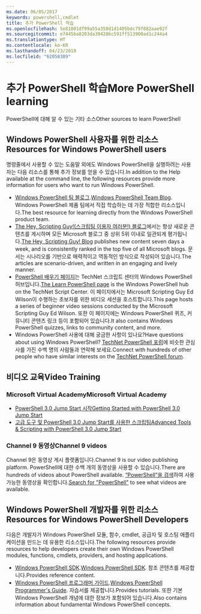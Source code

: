 ```yaml
---
ms.date: 06/05/2017
keywords: powershell,cmdlet
title: 추가 PowerShell 학습
ms.openlocfilehash: 5e81801df99a55a358d1d1405bdc79f882aae92f
ms.sourcegitcommit: e7445ba8203da304286c591ff513900ad1c244a4
ms.translationtype: HT
ms.contentlocale: ko-KR
ms.lasthandoff: 04/23/2019
ms.locfileid: "62058389"
---
```

# <a name="more-powershell-learning"></a><span data-ttu-id="3931f-103">추가 PowerShell 학습</span><span class="sxs-lookup"><span data-stu-id="3931f-103">More PowerShell learning</span></span>

<span data-ttu-id="3931f-104">PowerShell에 대해 알 수 있는 기타 소스</span><span class="sxs-lookup"><span data-stu-id="3931f-104">Other sources to learn PowerShell</span></span>

## <a name="resources-for-windows-powershell-users"></a><span data-ttu-id="3931f-105">Windows PowerShell 사용자를 위한 리소스</span><span class="sxs-lookup"><span data-stu-id="3931f-105">Resources for Windows PowerShell users</span></span>

<span data-ttu-id="3931f-106">명령줄에서 사용할 수 있는 도움말 외에도 Windows PowerShell을 실행하려는 사용자는 다음 리소스를 통해 추가 정보를 얻을 수 있습니다.</span><span class="sxs-lookup"><span data-stu-id="3931f-106">In addition to the Help available at the command line, the following resources provide more information for users who want to run Windows PowerShell.</span></span>

- <span data-ttu-id="3931f-107">[Windows PowerShell 팀 블로그](https://blogs.msdn.microsoft.com/powershell/).</span><span class="sxs-lookup"><span data-stu-id="3931f-107">[Windows PowerShell Team Blog](https://blogs.msdn.microsoft.com/powershell/).</span></span> <span data-ttu-id="3931f-108">Windows PowerShell 제품 팀에서 직접 학습하는 데 가장 적합한 리소스입니다.</span><span class="sxs-lookup"><span data-stu-id="3931f-108">The best resource for learning directly from the Windows PowerShell product team.</span></span>
- <span data-ttu-id="3931f-109">[The Hey, Scripting Guy!(스크립팅 이용자 여러분!) 블로그](https://blogs.technet.microsoft.com/heyscriptingguy/)에서는 항상 새로운 콘텐츠를 게시하며 모든 Microsoft 블로그 중 상위 5위 이내로 일관되게 평가됩니다.</span><span class="sxs-lookup"><span data-stu-id="3931f-109">[The Hey, Scripting Guy! Blog](https://blogs.technet.microsoft.com/heyscriptingguy/) publishes new content seven days a week, and is consistently ranked in the top five of all Microsoft blogs.</span></span> <span data-ttu-id="3931f-110">문서는 시나리오를 기반으로 매력적이고 역동적인 방식으로 작성되어 있습니다.</span><span class="sxs-lookup"><span data-stu-id="3931f-110">The articles are scenario-driven, and written in an engaging and lively manner.</span></span>
- <span data-ttu-id="3931f-111">[PowerShell 배우기 페이지](https://blogs.technet.microsoft.com/heyscriptingguy/2015/01/04/weekend-scripter-the-best-ways-to-learn-powershell/)는 TechNet 스크립트 센터의 Windows PowerShell 허브입니다.</span><span class="sxs-lookup"><span data-stu-id="3931f-111">[The Learn PowerShell page](https://blogs.technet.microsoft.com/heyscriptingguy/2015/01/04/weekend-scripter-the-best-ways-to-learn-powershell/) is the Windows PowerShell hub on the TechNet Script Center.</span></span> <span data-ttu-id="3931f-112">이 페이지에서는 Microsoft Scripting Guy Ed Wilson이 수행하는 초보자를 위한 비디오 세션을 호스트합니다.</span><span class="sxs-lookup"><span data-stu-id="3931f-112">This page hosts a series of beginner video sessions conducted by the Microsoft Scripting Guy Ed Wilson.</span></span> <span data-ttu-id="3931f-113">또한 이 페이지에는 Windows PowerShell 퀴즈, 커뮤니티 콘텐츠 링크 등이 포함되어 있습니다.</span><span class="sxs-lookup"><span data-stu-id="3931f-113">It also contains Windows PowerShell quizzes, links to community content, and more.</span></span>
- <span data-ttu-id="3931f-114">Windows PowerShell 사용에 대해 궁금한 사항이 있나요?</span><span class="sxs-lookup"><span data-stu-id="3931f-114">Have questions about using Windows PowerShell?</span></span> <span data-ttu-id="3931f-115">[TechNet PowerShell 포럼](https://social.technet.microsoft.com/Forums/home?forum=winserverpowershell)에 비슷한 관심사를 가진 수백 명의 사람들과 연락해 보세요.</span><span class="sxs-lookup"><span data-stu-id="3931f-115">Connect with hundreds of other people who have similar interests on the [TechNet PowerShell forum](https://social.technet.microsoft.com/Forums/home?forum=winserverpowershell).</span></span>

## <a name="video-training"></a><span data-ttu-id="3931f-116">비디오 교육</span><span class="sxs-lookup"><span data-stu-id="3931f-116">Video Training</span></span>

### <a name="microsoft-virtual-academy"></a><span data-ttu-id="3931f-117">Microsoft Virtual Academy</span><span class="sxs-lookup"><span data-stu-id="3931f-117">Microsoft Virtual Academy</span></span>

- [<span data-ttu-id="3931f-118">PowerShell 3.0 Jump Start 시작</span><span class="sxs-lookup"><span data-stu-id="3931f-118">Getting Started with PowerShell 3.0 Jump Start</span></span>](https://mva.microsoft.com/en-US/training-courses/getting-started-with-powershell-30-jump-start-8276)
- [<span data-ttu-id="3931f-119">고급 도구 및 PowerShell 3.0 Jump Start를 사용한 스크립팅</span><span class="sxs-lookup"><span data-stu-id="3931f-119">Advanced Tools & Scripting with PowerShell 3.0 Jump Start</span></span>](https://mva.microsoft.com/en-US/training-courses/advanced-tools-scripting-with-powershell-30-jump-start-8277)

### <a name="channel-9-videos"></a><span data-ttu-id="3931f-120">Channel 9 동영상</span><span class="sxs-lookup"><span data-stu-id="3931f-120">Channel 9 videos</span></span>

<span data-ttu-id="3931f-121">Channel 9은 동영상 게시 플랫폼입니다.</span><span class="sxs-lookup"><span data-stu-id="3931f-121">Channel 9 is our video publishing platform.</span></span> <span data-ttu-id="3931f-122">PowerShell에 대한 수백 개의 동영상을 사용할 수 있습니다.</span><span class="sxs-lookup"><span data-stu-id="3931f-122">There are hundreds of videos about PowerShell available.</span></span> <span data-ttu-id="3931f-123">[“PowerShell”을 검색](https://channel9.msdn.com/Search?term=PowerShell&sortBy=top-rated)하여 사용 가능한 동영상을 확인합니다.</span><span class="sxs-lookup"><span data-stu-id="3931f-123">[Search for "PowerShell"](https://channel9.msdn.com/Search?term=PowerShell&sortBy=top-rated) to see what videos are available.</span></span>

## <a name="resources-for-windows-powershell-developers"></a><span data-ttu-id="3931f-124">Windows PowerShell 개발자를 위한 리소스</span><span class="sxs-lookup"><span data-stu-id="3931f-124">Resources for Windows PowerShell Developers</span></span>

<span data-ttu-id="3931f-125">다음은 개발자가 Windows PowerShell 모듈, 함수, cmdlet, 공급자 및 호스팅 애플리케이션을 만드는 데 유용한 리소스입니다.</span><span class="sxs-lookup"><span data-stu-id="3931f-125">The following resources provide resources to help developers create their own Windows PowerShell modules, functions, cmdlets, providers, and hosting applications.</span></span>

- <span data-ttu-id="3931f-126">[Windows PowerShell SDK](https://go.microsoft.com/fwlink/p/?LinkID=89595).</span><span class="sxs-lookup"><span data-stu-id="3931f-126">[Windows PowerShell SDK](https://go.microsoft.com/fwlink/p/?LinkID=89595).</span></span> <span data-ttu-id="3931f-127">참조 콘텐츠를 제공합니다.</span><span class="sxs-lookup"><span data-stu-id="3931f-127">Provides reference content.</span></span>
- <span data-ttu-id="3931f-128">[Windows PowerShell 프로그래머 가이드](https://go.microsoft.com/fwlink/p/?LinkID=89596).</span><span class="sxs-lookup"><span data-stu-id="3931f-128">[Windows PowerShell Programmer's Guide](https://go.microsoft.com/fwlink/p/?LinkID=89596).</span></span> <span data-ttu-id="3931f-129">자습서를 제공합니다.</span><span class="sxs-lookup"><span data-stu-id="3931f-129">Provides tutorials.</span></span> <span data-ttu-id="3931f-130">또한 기본 Windows PowerShell 개념에 대한 정보가 포함되어 있습니다.</span><span class="sxs-lookup"><span data-stu-id="3931f-130">Also contains information about fundamental Windows PowerShell concepts.</span></span>
